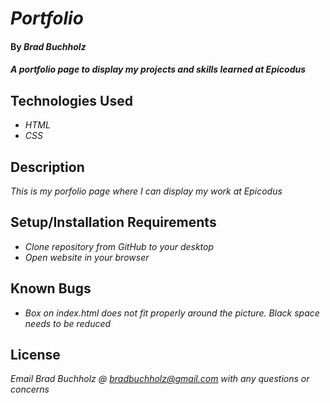 # _Portfolio_

#### By _**Brad Buchholz**_

#### _A portfolio page to display my projects and skills learned at Epicodus_

## Technologies Used

* _HTML_
* _CSS_

## Description

_This is my porfolio page where I can display my work at Epicodus_

## Setup/Installation Requirements

* _Clone repository from GitHub to your desktop_
* _Open website in your browser_

## Known Bugs

* _Box on index.html does not fit properly around the picture. Black space needs to be reduced_

## License

_Email Brad Buchholz @ bradbuchholz@gmail.com with any questions or concerns_